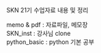 SKN 21기 수업자료 내용 및 정리</br>



memo & pdf : 자료파일, 메모장</br>
SKN_inst : 강사님 clone</br>
python_basic : python 기본 공부
